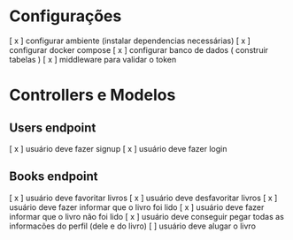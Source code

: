 # Configurações
[ x ] configurar ambiente (instalar dependencias necessárias)
[ x ] configurar docker compose
[ x ] configurar banco de dados ( construir tabelas )
[ x ] middleware para validar o token

# Controllers e Modelos

## Users endpoint
[ x ] usuário deve fazer signup
[ x ] usuário deve fazer login

## Books endpoint
[ x ] usuário deve favoritar livros
[ x ] usuário deve desfavoritar livros
[ x ] usuário deve fazer informar que o livro foi lido
[ x ] usuário deve fazer informar que o livro não foi lido
[ x ] usuário deve conseguir pegar todas as informacões do perfil (dele e do livro)
[   ] usuário deve alugar o livro
